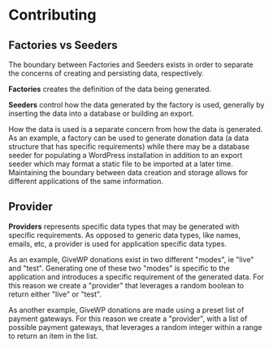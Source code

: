 # Contributing

## Factories vs Seeders

The boundary between Factories and Seeders exists in order to separate the  concerns of creating and persisting data, respectively.

**Factories** creates the definition of the data being generated.

**Seeders** control how the data generated by the factory is used, generally by inserting the data into a database or building an export.

How the data is used is a separate concern from how the data is generated. As an example, a factory can be used to generate donation data (a data structure that has specific requirements) while there may be a database seeder for populating a WordPress installation in addition to an export seeder which may format a static file to be imported at a later time. Maintaining the boundary between data creation and storage allows for different applications of the same information.

## Provider

**Providers** represents specific data types that may be generated with specific requirements. As opposed to generic data types, like names, emails, etc, a provider is used for application specific data types.

As an example, GiveWP donations exist in two different "modes", ie "live" and "test". Generating one of these two "modes" is specific to the application and introduces a specific requirement of the generated data. For this reason we create a "provider" that leverages a random boolean to return either "live" or "test".

As another example, GiveWP donations are made using a preset list of payment gateways. For this reason we create a "provider", with a list of possible payment gateways, that leverages a random integer within a range to return an item in the list.
